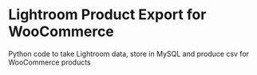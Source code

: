 # Lightroom Product Export for WooCommerce
 Python code to take Lightroom data, store in MySQL and produce csv for WooCommerce products
